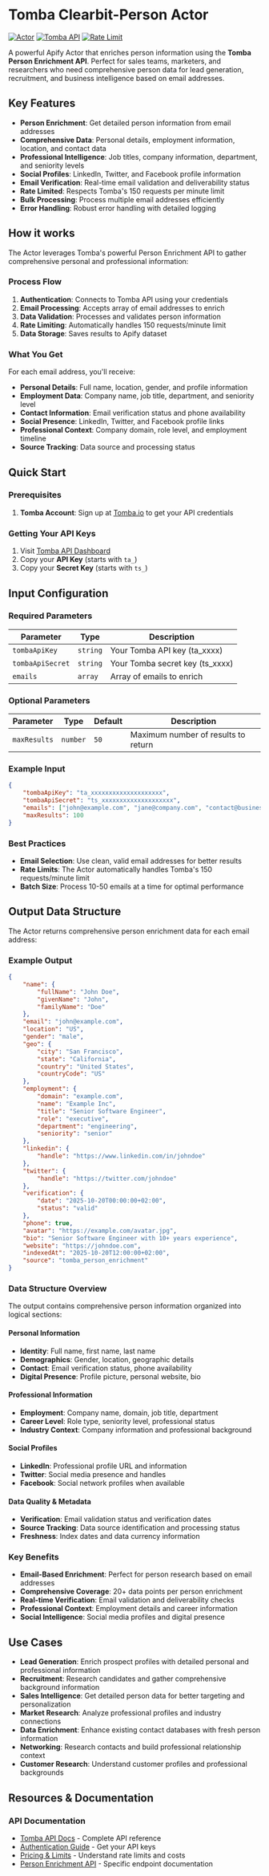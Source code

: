 # Tomba Clearbit-Person Actor

[![Actor](https://img.shields.io/badge/Apify-Actor-blue)](https://apify.com/actors)
[![Tomba API](https://img.shields.io/badge/Tomba-API-green)](https://tomba.io)
[![Rate Limit](https://img.shields.io/badge/Rate%20Limit-150%2Fmin-orange)](https://tomba.io/api)

A powerful Apify Actor that enriches person information using the **Tomba Person Enrichment API**. Perfect for sales teams, marketers, and researchers who need comprehensive person data for lead generation, recruitment, and business intelligence based on email addresses.

## Key Features

- **Person Enrichment**: Get detailed person information from email addresses
- **Comprehensive Data**: Personal details, employment information, location, and contact data
- **Professional Intelligence**: Job titles, company information, department, and seniority levels
- **Social Profiles**: LinkedIn, Twitter, and Facebook profile information
- **Email Verification**: Real-time email validation and deliverability status
- **Rate Limited**: Respects Tomba's 150 requests per minute limit
- **Bulk Processing**: Process multiple email addresses efficiently
- **Error Handling**: Robust error handling with detailed logging

## How it works

The Actor leverages Tomba's powerful Person Enrichment API to gather comprehensive personal and professional information:

### Process Flow

1. **Authentication**: Connects to Tomba API using your credentials
2. **Email Processing**: Accepts array of email addresses to enrich
3. **Data Validation**: Processes and validates person information
4. **Rate Limiting**: Automatically handles 150 requests/minute limit
5. **Data Storage**: Saves results to Apify dataset

### What You Get

For each email address, you'll receive:

- **Personal Details**: Full name, location, gender, and profile information
- **Employment Data**: Company name, job title, department, and seniority level
- **Contact Information**: Email verification status and phone availability
- **Social Presence**: LinkedIn, Twitter, and Facebook profile links
- **Professional Context**: Company domain, role level, and employment timeline
- **Source Tracking**: Data source and processing status

## Quick Start

### Prerequisites

1. **Tomba Account**: Sign up at [Tomba.io](https://app.tomba.io/api) to get your API credentials

### Getting Your API Keys

1. Visit [Tomba API Dashboard](https://app.tomba.io/api)
2. Copy your **API Key** (starts with `ta_`)
3. Copy your **Secret Key** (starts with `ts_`)

## Input Configuration

### Required Parameters

| Parameter        | Type     | Description                     |
| ---------------- | -------- | ------------------------------- |
| `tombaApiKey`    | `string` | Your Tomba API key (ta_xxxx)    |
| `tombaApiSecret` | `string` | Your Tomba secret key (ts_xxxx) |
| `emails`         | `array`  | Array of emails to enrich       |

### Optional Parameters

| Parameter    | Type     | Default | Description                         |
| ------------ | -------- | ------- | ----------------------------------- |
| `maxResults` | `number` | `50`    | Maximum number of results to return |

### Example Input

```json
{
    "tombaApiKey": "ta_xxxxxxxxxxxxxxxxxxxx",
    "tombaApiSecret": "ts_xxxxxxxxxxxxxxxxxxxx",
    "emails": ["john@example.com", "jane@company.com", "contact@business.org"],
    "maxResults": 100
}
```

### Best Practices

- **Email Selection**: Use clean, valid email addresses for better results
- **Rate Limits**: The Actor automatically handles Tomba's 150 requests/minute limit
- **Batch Size**: Process 10-50 emails at a time for optimal performance

## Output Data Structure

The Actor returns comprehensive person enrichment data for each email address:

### Example Output

```json
{
    "name": {
        "fullName": "John Doe",
        "givenName": "John",
        "familyName": "Doe"
    },
    "email": "john@example.com",
    "location": "US",
    "gender": "male",
    "geo": {
        "city": "San Francisco",
        "state": "California",
        "country": "United States",
        "countryCode": "US"
    },
    "employment": {
        "domain": "example.com",
        "name": "Example Inc",
        "title": "Senior Software Engineer",
        "role": "executive",
        "department": "engineering",
        "seniority": "senior"
    },
    "linkedin": {
        "handle": "https://www.linkedin.com/in/johndoe"
    },
    "twitter": {
        "handle": "https://twitter.com/johndoe"
    },
    "verification": {
        "date": "2025-10-20T00:00:00+02:00",
        "status": "valid"
    },
    "phone": true,
    "avatar": "https://example.com/avatar.jpg",
    "bio": "Senior Software Engineer with 10+ years experience",
    "website": "https://johndoe.com",
    "indexedAt": "2025-10-20T12:00:00+02:00",
    "source": "tomba_person_enrichment"
}
```

### Data Structure Overview

The output contains comprehensive person information organized into logical sections:

#### Personal Information

- **Identity**: Full name, first name, last name
- **Demographics**: Gender, location, geographic details
- **Contact**: Email verification status, phone availability
- **Digital Presence**: Profile picture, personal website, bio

#### Professional Information

- **Employment**: Company name, domain, job title, department
- **Career Level**: Role type, seniority level, professional status
- **Industry Context**: Company information and professional background

#### Social Profiles

- **LinkedIn**: Professional profile URL and information
- **Twitter**: Social media presence and handles
- **Facebook**: Social network profiles when available

#### Data Quality & Metadata

- **Verification**: Email validation status and verification dates
- **Source Tracking**: Data source identification and processing status
- **Freshness**: Index dates and data currency information

### Key Benefits

- **Email-Based Enrichment**: Perfect for person research based on email addresses
- **Comprehensive Coverage**: 20+ data points per person enrichment
- **Real-time Verification**: Email validation and deliverability checks
- **Professional Context**: Employment details and career information
- **Social Intelligence**: Social media profiles and digital presence

## Use Cases

- **Lead Generation**: Enrich prospect profiles with detailed personal and professional information
- **Recruitment**: Research candidates and gather comprehensive background information
- **Sales Intelligence**: Get detailed person data for better targeting and personalization
- **Market Research**: Analyze professional profiles and industry connections
- **Data Enrichment**: Enhance existing contact databases with fresh person information
- **Networking**: Research contacts and build professional relationship context
- **Customer Research**: Understand customer profiles and professional backgrounds

## Resources & Documentation

### API Documentation

- [Tomba API Docs](https://docs.tomba.io/introduction) - Complete API reference
- [Authentication Guide](https://app.tomba.io/api) - Get your API keys
- [Pricing & Limits](https://tomba.io/pricing) - Understand rate limits and costs
- [Person Enrichment API](https://docs.tomba.io/api/enrichment#person-api) - Specific endpoint documentation
